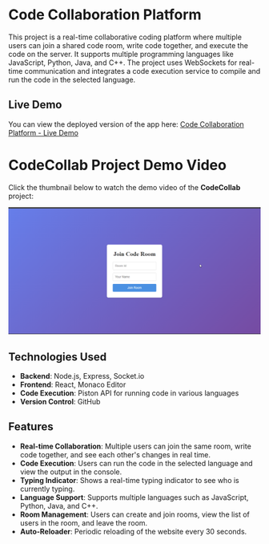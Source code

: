 # Code Collaboration Platform

This project is a real-time collaborative coding platform where multiple users can join a shared code room, write code together, and execute the code on the server. It supports multiple programming languages like JavaScript, Python, Java, and C++. The project uses WebSockets for real-time communication and integrates a code execution service to compile and run the code in the selected language.

## Live Demo

You can view the deployed version of the app here: [Code Collaboration Platform - Live Demo](https://codecollab-2vsf.onrender.com)

# CodeCollab Project Demo Video

Click the thumbnail below to watch the demo video of the **CodeCollab** project:

[![CodeCollab Demo](output/demo1.png)](https://drive.google.com/file/d/1s3wZpJ8kQndl4H7I7KADjLPiU6i3pwcv/view?usp=sharing)


## Technologies Used

- **Backend**: Node.js, Express, Socket.io
- **Frontend**: React, Monaco Editor
- **Code Execution**: Piston API for running code in various languages
- **Version Control**: GitHub

## Features

- **Real-time Collaboration**: Multiple users can join the same room, write code together, and see each other's changes in real time.
- **Code Execution**: Users can run the code in the selected language and view the output in the console.
- **Typing Indicator**: Shows a real-time typing indicator to see who is currently typing.
- **Language Support**: Supports multiple languages such as JavaScript, Python, Java, and C++.
- **Room Management**: Users can create and join rooms, view the list of users in the room, and leave the room.
- **Auto-Reloader**: Periodic reloading of the website every 30 seconds.



